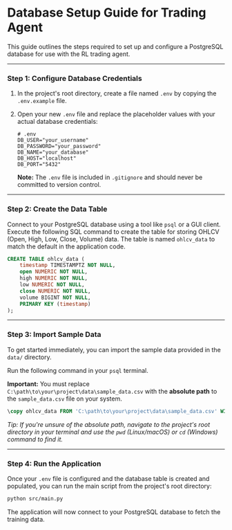# Database Setup Guide for Trading Agent

This guide outlines the steps required to set up and configure a PostgreSQL database for use with the RL trading agent.

---

### **Step 1: Configure Database Credentials**

1.  In the project's root directory, create a file named `.env` by copying the `.env.example` file.
2.  Open your new `.env` file and replace the placeholder values with your actual database credentials:

    ```dotenv
    # .env
    DB_USER="your_username"
    DB_PASSWORD="your_password"
    DB_NAME="your_database"
    DB_HOST="localhost"
    DB_PORT="5432"
    ```

    **Note:** The `.env` file is included in `.gitignore` and should never be committed to version control.

---

### **Step 2: Create the Data Table**

Connect to your PostgreSQL database using a tool like `psql` or a GUI client. Execute the following SQL command to create the table for storing OHLCV (Open, High, Low, Close, Volume) data. The table is named `ohlcv_data` to match the default in the application code.

```sql
CREATE TABLE ohlcv_data (
    timestamp TIMESTAMPTZ NOT NULL,
    open NUMERIC NOT NULL,
    high NUMERIC NOT NULL,
    low NUMERIC NOT NULL,
    close NUMERIC NOT NULL,
    volume BIGINT NOT NULL,
    PRIMARY KEY (timestamp)
);
```

---

### **Step 3: Import Sample Data**

To get started immediately, you can import the sample data provided in the `data/` directory. 

Run the following command in your `psql` terminal. 

**Important:** You must replace `C:\path\to\your\project\data\sample_data.csv` with the **absolute path** to the `sample_data.csv` file on your system.

```sql
\copy ohlcv_data FROM 'C:\path\to\your\project\data\sample_data.csv' WITH (FORMAT csv, HEADER true);
```

*Tip: If you're unsure of the absolute path, navigate to the project's root directory in your terminal and use the `pwd` (Linux/macOS) or `cd` (Windows) command to find it.*

---

### **Step 4: Run the Application**

Once your `.env` file is configured and the database table is created and populated, you can run the main script from the project's root directory:

```bash
python src/main.py
```

The application will now connect to your PostgreSQL database to fetch the training data.
